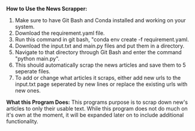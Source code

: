 **How to Use the News Scrapper:**
1. Make sure to have Git Bash and Conda installed and working on your system.
2. Download the requirement.yaml file.
3. Run this command in git bash, "conda env create -f requirement.yaml.
4. Download the input.txt and main.py files and put them in a directory.
5. Navigate to that directory through Git Bash and enter the command "python main.py".
6. This should automatically scrap the news articles and save them to 5 seperate files.
7. To add or change what articles it scraps, either add new urls to the input.txt page seperated by new lines or replace the existing urls with new ones.

**What this Program Does:**
 This programs purpose is to scrap down new's articles to only their usable text. While this program does not do much on it's own at the moment, it will be expanded later on to include additional functionality.
